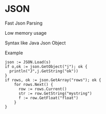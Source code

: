 # JSON

Fast Json Parsing

Low memory usage

Syntax like Java Json Object

Example

    json := JSON.Load(s)
    if o,ok := json.GetObject("j"); ok {
      println("J",j.GetString("ok"))
    }
    if rows, ok := json.GetArray("rows"); ok {
        for rows.Next() {
          row := rows.Current()
          str := row.GetString("mystring")
          f := row.GetFloat("float")
        }
    }
